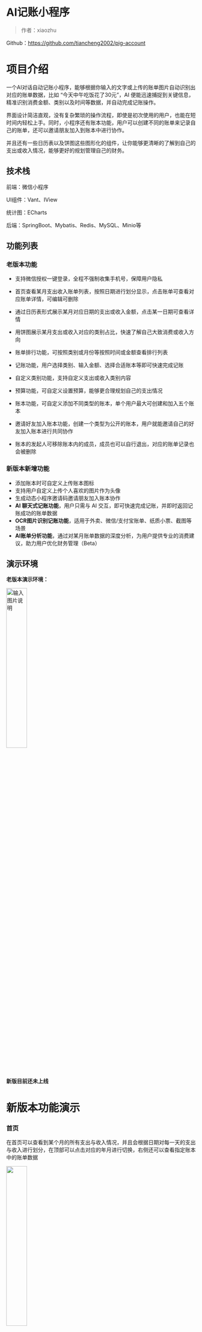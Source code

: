 # AI记账小程序

> 作者：xiaozhu

Github：https://github.com/tiancheng2002/pig-account

# 项目介绍

一个AI对话自动记账小程序，能够根据你输入的文字或上传的账单图片自动识别出对应的账单数据，比如 “今天中午吃饭花了30元”，AI 便能迅速捕捉到关键信息，精准识别消费金额、类别以及时间等数据，并自动完成记账操作。

界面设计简洁直观，没有复杂繁琐的操作流程，即使是初次使用的用户，也能在短时间内轻松上手。同时，小程序还有账本功能，用户可以创建不同的账单来记录自己的账单，还可以邀请朋友加入到账本中进行协作。

并且还有一些日历表以及饼图这些图形化的组件，让你能够更清晰的了解到自己的支出或收入情况，能够更好的规划管理自己的财务。

## 技术栈

前端：微信小程序

UI组件：Vant、IView

统计图：ECharts

后端：SpringBoot、Mybatis、Redis、MySQL、Minio等

## 功能列表

### 老版本功能

- 支持微信授权一键登录，全程不强制收集手机号，保障用户隐私

- 首页查看某月支出收入账单列表，按照日期进行划分显示，点击账单可查看对应账单详情，可编辑可删除
- 通过日历表形式展示某月对应日期的支出或收入金额，点击某一日期可查看详情
- 用饼图展示某月支出或收入对应的类别占比，快速了解自己大致消费或收入方向
- 账单排行功能，可按照类别或月份等按照时间或金额查看排行列表
- 记账功能，用户选择类别、输入金额、选择合适账本等即可快速完成记账
- 自定义类别功能，支持自定义支出或收入类别内容
- 预算功能，可自定义设置预算，能够更合理规划自己的支出情况
- 账本功能，可自定义添加不同类型的账本，单个用户最大可创建和加入五个账本
- 邀请好友加入账本功能，创建一个类型为公开的账本，用户就能邀请自己的好友加入账本进行共同协作
- 账本的发起人可移除账本内的成员，成员也可以自行退出，对应的账单记录也会被删除

### 新版本新增功能

- 添加账本时可自定义上传账本图标
- 支持用户自定义上传个人喜欢的图片作为头像
- 生成动态小程序邀请码邀请朋友加入账本协作
-  **AI 聊天式记账功能**，用户只需与 AI 交互，即可快速完成记账，并即时返回记账成功的账单数据
- **OCR图片识别记账功能**，适用于外卖、微信/支付宝账单、纸质小票、截图等场景
- **AI账单分析功能**，通过对某月账单数据的深度分析，为用户提供专业的消费建议，助力用户优化财务管理（Beta）

## 演示环境

**老版本演示环境：**

<img src="https://pic.imgdb.cn/item/6225f78c5baa1a80ab7a5bf1.jpg" alt="输入图片说明" width="33%" />

**新版目前还未上线**


# 新版本功能演示

### 首页

在首页可以查看到某个月的所有支出与收入情况，并且会根据日期对每一天的支出与收入进行划分，在顶部可以点击对应的年月进行切换，右侧还可以查看指定账本中的账单数据

<img src="image/IMG_3680.png" width="33%" />

点击对应的账单数据就能查看到对应的详情，也可以对账单进行编辑，也可以将他删除

<img src="image/IMG_3703.png" width="33%" />

### 日历表展示

在统计页的最上方会有一个日历表，会显示某个月的每一天的支出或收入金额，并且各自的颜色深度会随着金额的大小而变化，点击对应的日期还能查看到某一天的支出或收入情况

<img src="image/IMG_3681.png" width="33%" />

<img src="image/IMG_3701.png" width="33%" />

### 统计图展示

在日历表的下方会有一个饼状统计图，主要是展示某个月支出或收入的占比，让用户可以清晰的感知自己在不同类别的消费或收入情况，点击下方对应类别会调转到账单排行页，里面可以查看某一类别的账单数据排行

<img src="image/IMG_3702.png" width="33%" />

### 账单排行

在饼图的下方会有一栏账单排行的数据列表，会按照金额大小从高到低展示某月支出或收入的账单数据，如果数据超过十条的话，可以点击最下方的`全部排行`跳转到账单排行页进行查看，在里面可以按照金额或时间进行排序

<img src="image/IMG_3704.png" width="33%" />

<img src="image/IMG_3682.png" width="33%" />

<img src="image/IMG_3683.png" width="33%" />

### 个人中心

在个人中心页面，用户可以看到自己的记账天数以及记账笔数，还可以看到自己的剩余预算信息。点击头像名称或预算就会跳转到编辑页，在里面可以更改自己的头像、昵称以及预算信息

<img src="image/IMG_3684.png" width="33%" />

<img src="image/IMG_3685.png" width="33%" />

<img src="image/IMG_3706.png" width="33%" />

### 记账功能

在记账页中，用户可以自主的选择对应的类别、支付方式、要记录的账本以及输入金额和备注等信息，然后点击记账按钮就可以轻松的完成一笔记账啦

<img src="image/IMG_3686.png" width="33%" />

<img src="image/IMG_3687.png" width="33%" />

### 自定义类别

在自定义类别页，用户可以自定义自己的类别内容，目前暂不支持自定义类别图标，只能添加对应的文字。可以有选择性的定义不同的支出或收入类别

<img src="image/IMG_3699.png" width="33%" />

<img src="image/IMG_3700.png" width="33%" />

### 自定义账本

在我的账本页中用户可以看到自己创建和加入的账本信息，如果是公开账本的话，就会显示对应账本的加入人数和最大人数，点击下方的添加按钮会跳转到账本添加页

<img src="image/IMG_3694.png" width="33%" />

在账本添加页中，可以对添加账本也可以对账本信息进行编辑，用户可以选择系统的图标也可以自定义上传图标

<img src="image/IMG_3692.png" width="33%" />

### 账本账单页

在该页面中会显示该账本的所有账单信息，如果是公开账本的话，在每一条账单记录下都会有对应记账人的头像和昵称。点击右上角的设置会显示菜单栏，目前菜单栏只有查看成员、邀请成员、编辑账本、解散账本这四个选项。

<img src="image/IMG_3695.png" width="33%" />

<img src="image/IMG_3698.png" width="33%" />

<img src="image/IMG_3696.png" width="33%" />

<img src="image/IMG_3697.png" width="33%" />

### AI聊天记账

在记账页点击自动记账就会跳转到AI自动记账页，用户只需输入或上传对应的账单图片，即可快速完成记账，系统会自动提取对应的类别。图片识别也采用OCR的方式，将账单文字提取出来后，交给AI帮我们完成记账操作。

<img src="image/IMG_3689.png" width="33%" />

<img src="image/IMG_3688.png" width="33%" />

<img src="image/IMG_3690.png" width="33%" />

<img src="image/IMG_3691.png" width="33%" />

# 源码说明

适用于毕业设计、个人学习及自主二次开发

需要本地部署或源码的+V：ACheng-0202

<img src="image/wechat.jpg" alt="93853dd936b06de832a097cbb09c9f9" width="50%" />

# 微信公众号

![输入图片说明](https://pic.imgdb.cn/item/6364b81416f2c2beb1509796.jpg)
